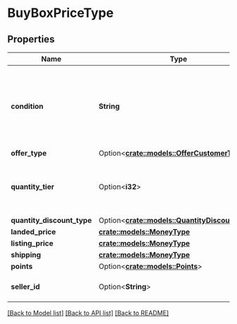 # BuyBoxPriceType

## Properties

Name | Type | Description | Notes
------------ | ------------- | ------------- | -------------
**condition** | **String** | Indicates the condition of the item. For example: New, Used, Collectible, Refurbished, or Club. | 
**offer_type** | Option<[**crate::models::OfferCustomerType**](OfferCustomerType.md)> |  | [optional]
**quantity_tier** | Option<**i32**> | Indicates at what quantity this price becomes active. | [optional]
**quantity_discount_type** | Option<[**crate::models::QuantityDiscountType**](QuantityDiscountType.md)> |  | [optional]
**landed_price** | [**crate::models::MoneyType**](MoneyType.md) |  | 
**listing_price** | [**crate::models::MoneyType**](MoneyType.md) |  | 
**shipping** | [**crate::models::MoneyType**](MoneyType.md) |  | 
**points** | Option<[**crate::models::Points**](Points.md)> |  | [optional]
**seller_id** | Option<**String**> | The seller identifier for the offer. | [optional]

[[Back to Model list]](../README.md#documentation-for-models) [[Back to API list]](../README.md#documentation-for-api-endpoints) [[Back to README]](../README.md)


